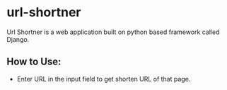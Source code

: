 # url-shortner
Url Shortner is a web application built on python based framework called Django.

<h2> How to Use: </h2>
<ul dir="auto">
<li>Enter URL in the input field to get shorten URL of that page.</li>
</ul>
